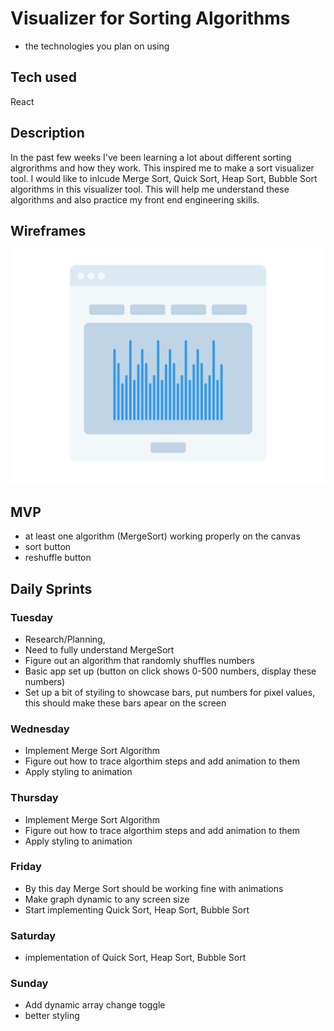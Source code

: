 # Visualizer for Sorting Algorithms 

* the technologies you plan on using
## Tech used
React

## Description 
In the past few weeks I've been learning a lot about different sorting algrorithms and how they work. This inspired me to make a sort visualizer tool. I would like to inlcude Merge Sort, Quick Sort, Heap Sort, Bubble Sort algorithms in this visualizer tool. This will help me understand these algorithms and also practice my front end engineering skills. 

## Wireframes
![wireframe](./public/wireframe.png)

## MVP 
* at least one algorithm (MergeSort) working properly on the canvas
* sort button
* reshuffle button  

## Daily Sprints
### Tuesday
* Research/Planning,
* Need to fully understand MergeSort
* Figure out an algorithm that randomly shuffles numbers 
* Basic app set up (button on click shows 0-500 numbers, display these numbers)
* Set up a bit of styiling to showcase bars, put numbers for pixel values, this should make these bars apear on the screen

### Wednesday 
* Implement Merge Sort Algorithm 
* Figure out how to trace algorthim steps and add animation to them 
* Apply styling to animation 

### Thursday 
* Implement Merge Sort Algorithm 
* Figure out how to trace algorthim steps and add animation to them 
* Apply styling to animation 

### Friday
* By this day Merge Sort should be working fine with animations 
* Make graph dynamic to any screen size
* Start implementing Quick Sort, Heap Sort, Bubble Sort

### Saturday 
* implementation of Quick Sort, Heap Sort, Bubble Sort

### Sunday 
* Add dynamic array change toggle 
* better styling 